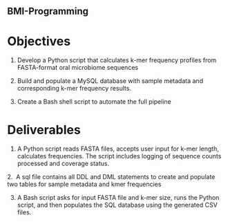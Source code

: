 ## BMI-Programming

# Objectives
1. Develop a Python script that calculates k-mer frequency profiles from FASTA-format oral microbiome sequences
   
3. Build and populate a MySQL database with sample metadata and corresponding k-mer frequency results.
   
5. Create a Bash shell script to automate the full pipeline

# Deliverables
1. A Python script reads FASTA files, accepts user input for k-mer length, calculates frequencies. The script includes logging of sequence counts processed and coverage status.

2.  A sql file contains all DDL and DML statements to create and populate two tables for sample metadata and kmer frequencies

3. A Bash script asks for input FASTA file and k-mer size, runs the Python script, and then populates the SQL database using the generated CSV files.
